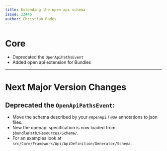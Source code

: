```yaml
---
title: Extending the open api schema
issue: 22446
author: Christian Rades
---
```

# Core
* Deprecated the `OpenApiPathsEvent`
* Added open api extension for Bundles
___
# Next Major Version Changes
## Deprecated the `OpenApiPathsEvent`:
* Move the schema described by your `@OpenApi` / `@OA` annotations to json files.
* New the openapi specification is now loaded from `$bundlePath/Resources/Schema/`.
* For an examples look at `src/Core/Framework/Api/ApiDefinition/Generator/Schema`.
